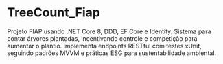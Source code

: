 # TreeCount_Fiap
Projeto FIAP usando .NET Core 8, DDD, EF Core e Identity. Sistema para contar árvores plantadas, incentivando controle e competição para aumentar o plantio. Implementa endpoints RESTful com testes xUnit, seguindo padrões MVVM e práticas ESG para sustentabilidade ambiental.
